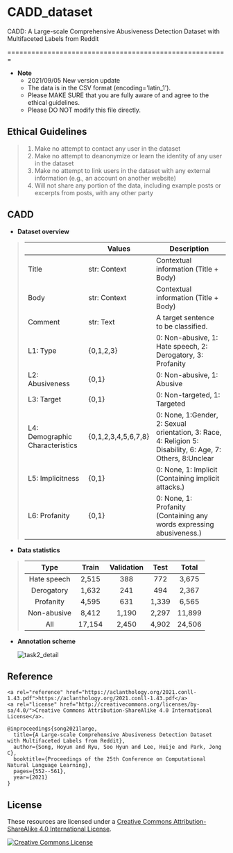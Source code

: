 # CADD_dataset
CADD: A Large-scale Comprehensive Abusiveness Detection Dataset with Multifaceted Labels from Reddit

=======================================================

* __Note__
  * 2021/09/05 New version update
  * The data is in the CSV format (encoding='latin_1').
  * Please MAKE SURE that you are fully aware of and agree to the ethical guidelines.
  * Please DO NOT modify this file directly.

## Ethical Guidelines
>1. Make no attempt to contact any user in the dataset
>2. Make no attempt to deanonymize or learn the identity of any user in the dataset
>3. Make no attempt to link users in the dataset with any external information (e.g., an account on another website)
>4. Will not share any portion of the data, including example posts or excerpts from posts, with any other party


## CADD
* __Dataset overview__

>|                                 | Values              | Description                                                                                                |
>|---------------------------------|---------------------|------------------------------------------------------------------------------------------------------------|
>| Title                           | str: Context        | Contextual information (Title + Body)                                                                      |
>| Body                            | str: Context        | Contextual information (Title + Body)                                                                      |
>| Comment                         | str: Text           | A target sentence to be classified.                                                                        |
>| L1: Type                        | {0,1,2,3}           | 0: Non-abusive, 1: Hate speech, 2: Derogatory, 3: Profanity                                                |
>| L2: Abusiveness                 | {0,1}               | 0: Non-abusive, 1: Abusive                                                                                 |
>| L3: Target                      | {0,1}               | 0: Non-targeted, 1: Targeted                                                                               |
>| L4: Demographic Characteristics | {0,1,2,3,4,5,6,7,8} | 0: None, 1:Gender, 2: Sexual orientation, 3: Race, 4: Religion 5: Disability, 6: Age, 7: Others, 8:Unclear |
>| L5: Implicitness                | {0,1}               | 0: None, 1: Implicit (Containing implicit attacks.)                                                        |
>| L6: Profanity                   | {0,1}               | 0: None, 1: Profanity (Containing any words expressing abusiveness.)                                       |


* __Data statistics__

>|     Type    |  Train | Validation |  Test |  Total |
>|:-----------:|:------:|:----------:|:-----:|:------:|
>| Hate speech |  2,515 |        388 |   772 |  3,675 |
>|  Derogatory |  1,632 |        241 |   494 |  2,367 |
>|  Profanity  |  4,595 |        631 | 1,339 |  6,565 |
>| Non-abusive |  8,412 |      1,190 | 2,297 | 11,899 |
>|     All     | 17,154 |      2,450 | 4,902 | 24,506 |



* __Annotation scheme__

  ![task2_detail](https://user-images.githubusercontent.com/40844310/132124971-68b48ac4-a69d-41a6-accf-c9a8ed7bba46.png)


## Reference

```
<a rel="reference" href="https://aclanthology.org/2021.conll-1.43.pdf">https://aclanthology.org/2021.conll-1.43.pdf</a>
<a rel="license" href="http://creativecommons.org/licenses/by-sa/4.0/">Creative Commons Attribution-ShareAlike 4.0 International License</a>.

@inproceedings{song2021large,
  title={A Large-scale Comprehensive Abusiveness Detection Dataset with Multifaceted Labels from Reddit},
  author={Song, Hoyun and Ryu, Soo Hyun and Lee, Huije and Park, Jong C},
  booktitle={Proceedings of the 25th Conference on Computational Natural Language Learning},
  pages={552--561},
  year={2021}
}
```

## License

These resources are licensed under a <a rel="license" href="http://creativecommons.org/licenses/by-sa/4.0/">Creative Commons Attribution-ShareAlike 4.0 International License</a>.

<a rel="license" href="http://creativecommons.org/licenses/by-sa/4.0/"><img alt="Creative Commons License" style="border-width:0" src="https://i.creativecommons.org/l/by-sa/4.0/88x31.png" /></a><br />





